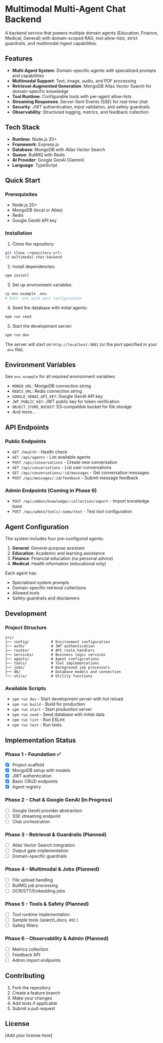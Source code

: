 # Multimodal Multi-Agent Chat Backend

A backend service that powers multiple domain agents (Education, Finance, Medical, General) with domain-scoped RAG, tool allow-lists, strict guardrails, and multimodal ingest capabilities.

## Features

- **Multi-Agent System**: Domain-specific agents with specialized prompts and capabilities
- **Multimodal Support**: Text, image, audio, and PDF processing
- **Retrieval-Augmented Generation**: MongoDB Atlas Vector Search for domain-specific knowledge
- **Tool Runtime**: Configurable tools with per-agent allow-lists
- **Streaming Responses**: Server-Sent Events (SSE) for real-time chat
- **Security**: JWT authentication, input validation, and safety guardrails
- **Observability**: Structured logging, metrics, and feedback collection

## Tech Stack

- **Runtime**: Node.js 20+
- **Framework**: Express.js
- **Database**: MongoDB with Atlas Vector Search
- **Queue**: BullMQ with Redis
- **AI Provider**: Google GenAI (Gemini)
- **Language**: TypeScript

## Quick Start

### Prerequisites

- Node.js 20+
- MongoDB (local or Atlas)
- Redis
- Google GenAI API key

### Installation

1. Clone the repository:
```bash
git clone <repository-url>
cd multimodal-chat-backend
```

2. Install dependencies:
```bash
npm install
```

3. Set up environment variables:
```bash
cp env.example .env
# Edit .env with your configuration
```

4. Seed the database with initial agents:
```bash
npm run seed
```

5. Start the development server:
```bash
npm run dev
```

The server will start on `http://localhost:3001` (or the port specified in your `.env` file).

## Environment Variables

See `env.example` for all required environment variables:

- `MONGO_URL`: MongoDB connection string
- `REDIS_URL`: Redis connection string
- `GOOGLE_GENAI_API_KEY`: Google GenAI API key
- `JWT_PUBLIC_KEY`: JWT public key for token verification
- `OBJECT_STORE_BUCKET`: S3-compatible bucket for file storage
- And more...

## API Endpoints

### Public Endpoints

- `GET /health` - Health check
- `GET /api/agents` - List available agents
- `POST /api/conversations` - Create new conversation
- `GET /api/conversations` - List user conversations
- `GET /api/conversations/:id/messages` - Get conversation messages
- `POST /api/messages/:id/feedback` - Submit message feedback

### Admin Endpoints (Coming in Phase 6)

- `POST /api/admin/knowledge/:collection/import` - Import knowledge base
- `POST /api/admin/tools/:name/test` - Test tool configuration

## Agent Configuration

The system includes four pre-configured agents:

1. **General**: General-purpose assistant
2. **Education**: Academic and learning assistance
3. **Finance**: Financial education (no personal advice)
4. **Medical**: Health information (educational only)

Each agent has:
- Specialized system prompts
- Domain-specific retrieval collections
- Allowed tools
- Safety guardrails and disclaimers

## Development

### Project Structure

```
src/
├── config/          # Environment configuration
├── auth/            # JWT authentication
├── routes/          # API route handlers
├── services/        # Business logic services
├── agents/          # Agent configurations
├── tools/           # Tool implementations
├── jobs/            # Background job processors
├── db/              # Database models and connection
└── utils/           # Utility functions
```

### Available Scripts

- `npm run dev` - Start development server with hot reload
- `npm run build` - Build for production
- `npm run start` - Start production server
- `npm run seed` - Seed database with initial data
- `npm run lint` - Run ESLint
- `npm run test` - Run tests

## Implementation Status

### Phase 1 - Foundation ✅
- [x] Project scaffold
- [x] MongoDB setup with models
- [x] JWT authentication
- [x] Basic CRUD endpoints
- [x] Agent registry

### Phase 2 - Chat & Google GenAI (In Progress)
- [ ] Google GenAI provider abstraction
- [ ] SSE streaming endpoint
- [ ] Chat orchestration

### Phase 3 - Retrieval & Guardrails (Planned)
- [ ] Atlas Vector Search integration
- [ ] Output gate implementation
- [ ] Domain-specific guardrails

### Phase 4 - Multimodal & Jobs (Planned)
- [ ] File upload handling
- [ ] BullMQ job processing
- [ ] OCR/STT/Embedding jobs

### Phase 5 - Tools & Safety (Planned)
- [ ] Tool runtime implementation
- [ ] Sample tools (search_docs, etc.)
- [ ] Safety filters

### Phase 6 - Observability & Admin (Planned)
- [ ] Metrics collection
- [ ] Feedback API
- [ ] Admin import endpoints

## Contributing

1. Fork the repository
2. Create a feature branch
3. Make your changes
4. Add tests if applicable
5. Submit a pull request

## License

[Add your license here]
